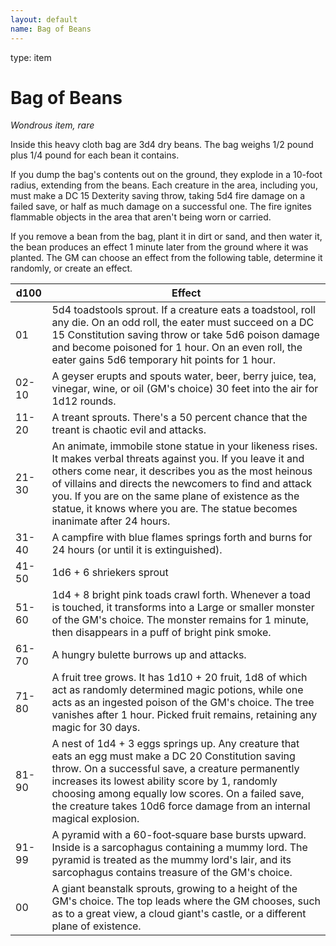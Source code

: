 ```yaml
---
layout: default
name: Bag of Beans
---
```

type: item

# Bag of Beans 
_Wondrous item, rare_ 

Inside this heavy cloth bag are 3d4 dry beans. The bag weighs 1/2 pound plus 1/4 pound for each bean it contains.

If you dump the bag's contents out on the ground, they explode in a 10-foot radius, extending from the beans. Each creature in the area, including you, must make a DC 15 Dexterity saving throw, taking 5d4 fire damage on a failed save, or half as much damage on a successful one. The fire ignites flammable objects in the area that aren't being worn or carried.

If you remove a bean from the bag, plant it in dirt or sand, and then water it, the bean produces an effect 1 minute later from the ground where it was planted. The GM can choose an effect from the following table, determine it randomly, or create an effect. 

| d100  | Effect |
|-------|--------|
| 01    | 5d4 toadstools sprout. If a creature eats a toadstool, roll any die. On an odd roll, the eater must succeed on a DC 15 Constitution saving throw or take 5d6 poison damage and become poisoned for 1 hour. On an even roll, the eater gains 5d6 temporary hit points for 1 hour. |
| 02-10 | A geyser erupts and spouts water, beer, berry juice, tea, vinegar, wine, or oil (GM's choice) 30 feet into the air for 1d12 rounds. |
| 11-20 | A treant sprouts. There's a 50 percent chance that the treant is chaotic evil and attacks. |
| 21-30 | An animate, immobile stone statue in your likeness rises. It makes verbal threats against you. If you leave it and others come near, it describes you as the most heinous of villains and directs the newcomers to find and attack you. If you are on the same plane of existence as the statue, it knows where you are. The statue becomes inanimate after 24 hours. |
| 31-40 | A campfire with blue flames springs forth and burns for 24 hours (or until it is extinguished).
| 41-50 | 1d6 + 6 shriekers sprout |
| 51-60 | 1d4 + 8 bright pink toads crawl forth. Whenever a toad is touched, it transforms into a Large or smaller monster of the GM's choice. The monster remains for 1 minute, then disappears in a puff of bright pink smoke. |
| 61-70 | A hungry bulette burrows up and attacks. |
| 71-80 | A fruit tree grows. It has 1d10 + 20 fruit, 1d8 of which act as randomly determined magic potions, while one acts as an ingested poison of the GM's choice. The tree vanishes after 1 hour. Picked fruit remains, retaining any magic for 30 days. |
| 81-90 | A nest of 1d4 + 3 eggs springs up. Any creature that eats an egg must make a DC 20 Constitution saving throw. On a successful save, a creature permanently increases its lowest ability score by 1, randomly choosing among equally low scores. On a failed save, the creature takes 10d6 force damage from an internal magical explosion. |
| 91-99 | A pyramid with a 60-foot‐square base bursts upward. Inside is a sarcophagus containing a mummy lord. The pyramid is treated as the mummy lord's lair, and its sarcophagus contains treasure of the GM's choice. |
| 00    | A giant beanstalk sprouts, growing to a height of the GM's choice. The top leads where the GM chooses, such as to a great view, a cloud giant's castle, or a different plane of existence. |